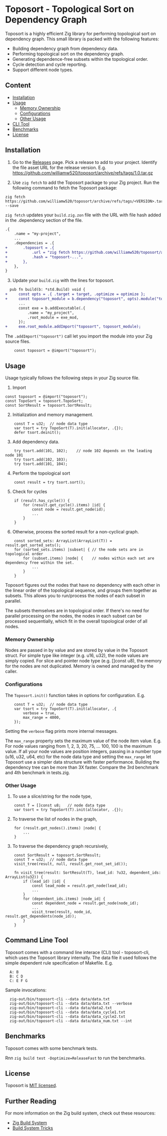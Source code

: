 # Toposort - Topological Sort on Dependency Graph

Toposort is a highly efficient Zig library for performing topological sort on dependency graph.  This small library is packed with the following features:

* Building dependency graph from dependency data.
* Performing topological sort on the dependency graph.
* Generating dependence-free subsets within the topological order.
* Cycle detection and cycle reporting.
* Support different node types.


## Content

* [Installation](#installation)
* [Usage](#usage)
  * [Memory Ownership](#memory-ownership)
  * [Configurations](#configurations)
  * [Other Usage](#other-usage)
* [CLI Tool](#command-line-tool)
* [Benchmarks](#benchmarks)
* [License](#license)

## Installation  

1. Go to the [Releases](https://github.com/williamw520/toposort/releases) page.
Pick a release to add to your project.
Identify the file asset URL for the release version.  E.g. https://github.com/williamw520/toposort/archive/refs/tags/1.0.tar.gz

2. Use `zig fetch` to add the Toposort package to your Zig project. 
Run the following command to fetch the Toposort package:
```shell
zig fetch https://github.com/williamw520/toposort/archive/refs/tags/<VERSION>.tar.gz --save
```

`zig fetch` updates your `build.zig.zon` file with the URL with file hash added in the .dependency section of the file.

   ```diff
   .{
       .name = "my-project",
       ...
       .dependencies = .{
   +       .toposort = .{
   +           .url = "zig fetch https://github.com/williamw520/toposort/archive/refs/tags/<VERSION>.tar.gz",
   +           .hash = "toposort-...",
   +       },
       },
   }
   ```

3. Update your `build.zig` with the lines for toposort.

  ```diff
    pub fn build(b: *std.Build) void {
 +     const opts = .{ .target = target, .optimize = optimize };
 +     const toposort_module = b.dependency("toposort", opts).module("toposort");
        ...
        const exe = b.addExecutable(.{
            .name = "my_project",
            .root_module = exe_mod,
        });
 +     exe.root_module.addImport("toposort", toposort_module);
```

The `.addImport("toposort")` call let you import the module into your Zig source files.

```zig
    const toposort = @import("toposort");
```


## Usage

Usage typically follows the following steps in your Zig source file.  

1. Import
```zig
const toposort = @import("toposort");
const TopoSort = toposort.TopoSort;
const SortResult = toposort.SortResult;
```

2. Initialization and memory management.
```zig
    const T = u32;  // node data type
    var tsort = try TopoSort(T).init(allocator, .{});
    defer tsort.deinit();
```

3. Add dependency data.
```zig
    try tsort.add(101, 102);    // node 102 depends on the leading node 101
    try tsort.add(102, 103);
    try tsort.add(101, 104);
```

4. Perform the topological sort
```zig
    const result = try tsort.sort();
```

5. Check for cycles
```zig
    if (result.has_cycle()) {
        for (result.get_cycle().items) |id| {
            const node = result.get_node(id);
            ...
        }
    }
```

6. Otherwise, process the sorted result for a non-cyclical graph.
```zig
    const sorted_sets: ArrayList(ArrayList(T)) = result.get_sorted_sets();
    for (sorted_sets.items) |subset| { // the node sets are in topological order
        for (subset.items) |node| {    // nodes within each set are dependency free within the set.
            ...
        }
    }
```

Toposort figures out the nodes that have no dependency with each other
in the linear order of the topological sequence, and groups them together as subsets.
This allows you to run/process the nodes of each subset in parallel.

The subsets themselves are in topological order. If there's no need for 
parallel processing on the nodes, the nodes in each subset can be processed sequentially,
which fit in the overall topological order of all nodes.


### Memory Ownership

Nodes are passed in by value and are stored by value in the Toposort struct.
For simple type like integer (e.g. u16, u32), the node values are simply copied.
For slice and pointer node type (e.g. []const u8), the memory for the nodes 
are not duplicated. Memory is owned and managed by the caller.


### Configurations

The `Toposort.init()` function takes in options for configuration. E.g.
```zig
    const T = u32;  // node data type
    var tsort = try TopoSort(T).init(allocator, .{
        verbose = true,
        max_range = 4000,
    });
```
Setting the `verbose` flag prints more internal messages.

The `max_range` property sets the maximum value of the node item value.
E.g. For node values ranging from 1, 2, 3, 20, 75, ... 100, 100 is the
maximum value. If all your node values are position integers, 
passing in a number type (u16, u32, u64, etc) for the node data type and 
setting the `max_range` let Toposort use a simpler data structure with
faster performance.  Building the dependency tree can be more than 3X faster. 
Compare the 3rd benchmark and 4th benchmark in tests.zig.


### Other Usage

1. To use a slice/string for the node type,
```
    const T = []const u8;   // node data type
    var tsort = try TopoSort(T).init(allocator, .{});
```

2. To traverse the list of nodes in the graph,
```zig
    for (result.get_nodes().items) |node| {
        ...
    }
```

3. To traverse the dependency graph recursively,
```zig
    const SortResult = toposort.SortResult;
    const T = u32;  // node data type
    visit_tree(result, null, result.get_root_set_id());

    fn visit_tree(result: SortResult(T), lead_id: ?u32, dependent_ids: ArrayList(u32)) {
        if (lead_id) |id| {
            const lead_node = result.get_node(lead_id);
            ...
        }
        for (dependent_ids.items) |node_id| {
            const dependent_node = result.get_node(node_id);
            ...
            visit_tree(result, node_id, result.get_dependents(node_id));
        }
    }
```

## Command Line Tool

Toposort comes with a command line interace (CLI) tool - toposort-cli, 
which uses the Toposort library internally.  The data file it used follows
the simple dependent rule specification of Makefile. E.g. 
```
  A: B
  B: C D
  C: E F G
```

Sample invocations:

```
  zig-out/bin/toposort-cli --data data/data.txt
  zig-out/bin/toposort-cli --data data/data.txt --verbose
  zig-out/bin/toposort-cli --data data/data2.txt
  zig-out/bin/toposort-cli --data data/data_cycle1.txt
  zig-out/bin/toposort-cli --data data/data_cycle2.txt
  zig-out/bin/toposort-cli --data data/data_num.txt --int
```

## Benchmarks

Toposort comes with some benchmark tests.  

Rnn `zig build test -Doptimize=ReleaseFast` to run the benchmarks.


## License

Toposort is [MIT licensed](./LICENSE).

## Further Reading

For more information on the Zig build system, check out these resources:

- [Zig Build System](https://ziglang.org/learn/build-system/)
- [Build System Tricks](https://ziggit.dev/t/build-system-tricks/)
